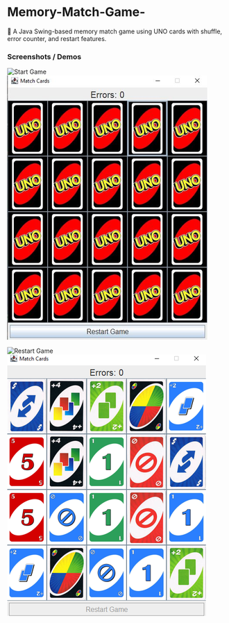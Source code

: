 # Memory-Match-Game-
🎴 A Java Swing-based memory match game using UNO cards with shuffle, error counter, and restart features.
### Screenshots / Demos
![Start Game](https://github.com/username/repo/assets/image.JPG)
![Preview](https://github.com/tarunjyoti12/Memory-Match-Game-/blob/main/Snapshot%20of%20the%20MM%20Game.JPG)

![Restart Game ](https://github.com/username/repo/assets/image.png)
![Preview](https://github.com/tarunjyoti12/Memory-Match-Game-/blob/main/Snapshot%20of%20Cards%20Game.png)
